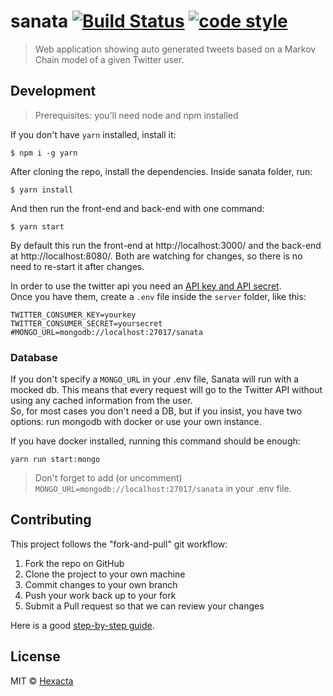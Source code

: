 # sanata [![Build Status](https://travis-ci.org/hexacta/sanata.svg?branch=master)](https://travis-ci.org/hexacta/sanata) [![code style](https://img.shields.io/badge/code%20style-prettier-ff69b4.svg)](https://github.com/prettier/prettier)  
> Web application showing auto generated tweets based on a Markov Chain model of a given Twitter user.

## Development

> Prerequisites: you'll need node and npm installed

If you don't have `yarn` installed, install it:
```
$ npm i -g yarn
```

After cloning the repo, install the dependencies. Inside sanata folder, run:
```
$ yarn install
```

And then run the front-end and back-end with one command:
```
$ yarn start
```

By default this run the front-end at http://localhost:3000/ and the back-end at http://localhost:8080/. Both are watching for changes, so there is no need to re-start it after changes.  


In order to use the twitter api you need an [API key and API secret](https://dev.twitter.com/apps).  
Once you have them, create a `.env` file inside the `server` folder, like this:
```
TWITTER_CONSUMER_KEY=yourkey
TWITTER_CONSUMER_SECRET=yoursecret
#MONGO_URL=mongodb://localhost:27017/sanata
```

### Database

If you don't specify a `MONGO_URL` in your .env file, Sanata will run with a mocked db. This means that every request will go to the Twitter API without using any cached information from the user.  
So, for most cases you don't need a DB, but if you insist, you have two options: run mongodb with docker or use your own instance.  

If you have docker installed, running this command should be enough:
```
yarn run start:mongo
```
>Don't forget to add (or uncomment) `MONGO_URL=mongodb://localhost:27017/sanata` in your .env file.

## Contributing
This project follows the "fork-and-pull" git workflow:

1. Fork the repo on GitHub
1. Clone the project to your own machine
1. Commit changes to your own branch
1. Push your work back up to your fork
1. Submit a Pull request so that we can review your changes

Here is a good [step-by-step guide](http://stackoverflow.com/a/20956155/1325646).

## License

MIT © [Hexacta](http://www.hexacta.com)